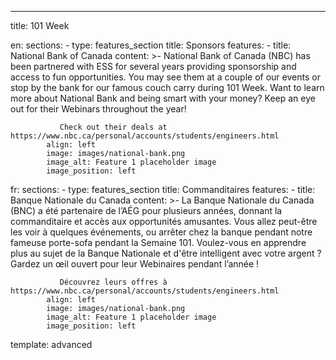 ---
title: 101 Week

en: 
   sections: 
      - type: features_section
        title: Sponsors
        features:
          - title: National Bank of Canada
            content: >-
               National Bank of Canada (NBC) has been partnered with ESS for several years providing sponsorship and access to fun opportunities. You may see them at a couple of our events or stop by the bank for our famous couch carry during 101 Week. Want to learn more about National Bank and being smart with your money? Keep an eye out for their Webinars throughout the year!

               Check out their deals at https://www.nbc.ca/personal/accounts/students/engineers.html  
            align: left
            image: images/national-bank.png
            image_alt: Feature 1 placeholder image
            image_position: left

fr: 
   sections: 
      - type: features_section
        title: Commanditaires
        features:
          - title: Banque Nationale du Canada
            content: >-
               La Banque Nationale du Canada (BNC) a été partenaire de l’AÉG pour plusieurs années, donnant la commanditaire et accès aux opportunités amusantes. Vous allez peut-être les voir à quelques événements, ou arrêter chez la banque pendant notre fameuse porte-sofa pendant la Semaine 101. Voulez-vous en apprendre plus au sujet de la Banque Nationale et d'être intelligent avec votre argent ? Gardez un œil ouvert pour leur Webinaires pendant l’année !

               Découvrez leurs offres à https://www.nbc.ca/personal/accounts/students/engineers.html  
            align: left
            image: images/national-bank.png
            image_alt: Feature 1 placeholder image
            image_position: left

template: advanced
